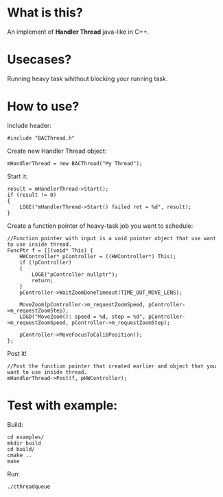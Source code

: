 # What is this?

An implement of **Handler Thread** java-like in C++. 

# Usecases?

Running heavy task whithout blocking your running task.

# How to use?
Include header:
    
    #include "BACThread.h"

Create new Handler Thread object:

    mHandlerThread = new BACThread("My Thread");
Start it:

    result = mHandlerThread->Start();
    if (result != 0)
    {
        LOGE("mHandlerThread->Start() failed ret = %d", result);
    }

Create a function pointer of heavy-task job you want to schedule:

    //Function pointer with input is a void pointer object that use want to use inside thread.
    FuncPtr f = [](void* This) {
        HWController* pController = ((HWController*) This);
        if (!pController)
        {
            LOGE("pController nullptr");
            return;
        }
        pController->WaitZoomDoneTimeout(TIME_OUT_MOVE_LENS);
        
        MoveZoom(pController->m_requestZoomSpeed, pController->m_requestZoomStep);
        LOGD("MoveZoom(): speed = %d, step = %d", pController->m_requestZoomSpeed, pController->m_requestZoomStep);
        
        pController->MoveFocusToCalibPosition();
    };
Post it!

    //Post the function pointer that created earlier and object that you want to use inside thread.
    mHandlerThread->Post(f, pHWController);

# Test with example:
Build:

    cd examples/
    mkdir build
    cd build/
    cmake ..
    make
Run:
    
    ./cthreadqueue
